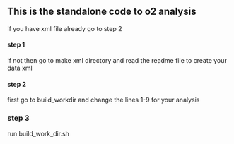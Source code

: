## This is the standalone code to o2 analysis
if you have xml file already go to step 2
#### step 1

if not then go to make xml directory and read the readme file to create your data xml

#### step 2

first  go to build_workdir and change the lines 1-9 for your analysis

### step 3

run build_work_dir.sh

